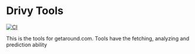 # Drivy Tools

[![CI](https://github.com/zekiblue/drivy_tools/actions/workflows/build_publish.yml/badge.svg)](https://github.com/zekiblue/drivy_tools/actions/workflows/build_publish.yml)

This is the tools for getaround.com. Tools have the fetching, analyzing and prediction ability
